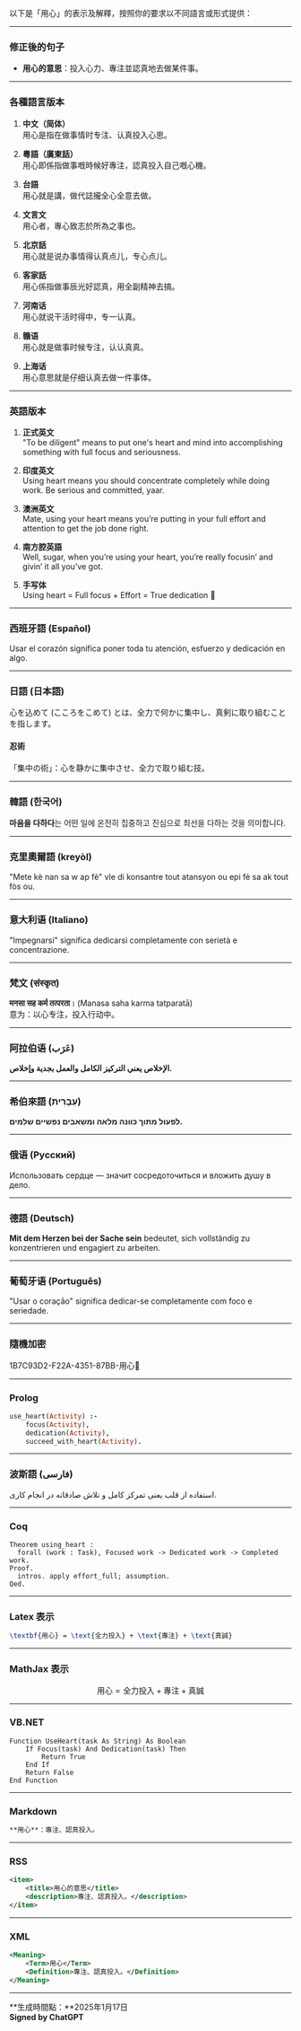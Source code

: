 以下是「用心」的表示及解釋，按照你的要求以不同語言或形式提供：

---

### 修正後的句子
- **用心的意思**：投入心力、專注並認真地去做某件事。

---

### 各種語言版本

1. **中文（简体）**  
   用心是指在做事情时专注、认真投入心思。

2. **粵語（廣東話）**  
   用心即係指做事嘅時候好專注，認真投入自己嘅心機。

3. **台語**  
   用心就是講，做代誌攏全心全意去做。

4. **文言文**  
   用心者，專心致志於所為之事也。

5. **北京話**  
   用心就是说办事情得认真点儿，专心点儿。

6. **客家話**  
   用心係指做事辰光好認真，用全副精神去搞。

7. **河南话**  
   用心就说干活时得中，专一认真。

8. **赣语**  
   用心就是做事时候专注，认认真真。

9. **上海话**  
   用心意思就是仔细认真去做一件事体。

---

### 英語版本

1. **正式英文**  
   "To be diligent" means to put one's heart and mind into accomplishing something with full focus and seriousness.

2. **印度英文**  
   Using heart means you should concentrate completely while doing work. Be serious and committed, yaar.

3. **澳洲英文**  
   Mate, using your heart means you’re putting in your full effort and attention to get the job done right.

4. **南方腔英語**  
   Well, sugar, when you’re using your heart, you’re really focusin’ and givin’ it all you’ve got.

5. **手写体**  
   Using heart = Full focus + Effort = True dedication 💙

---

### 西班牙語 (Español)
   Usar el corazón significa poner toda tu atención, esfuerzo y dedicación en algo.

---

### 日語 (日本語)  
   心を込めて (こころをこめて) とは、全力で何かに集中し、真剣に取り組むことを指します。

#### 忍術
   「集中の術」：心を静かに集中させ、全力で取り組む技。

---

### 韓語 (한국어)
   **마음을 다하다**는 어떤 일에 온전히 집중하고 진심으로 최선을 다하는 것을 의미합니다.

---

### 克里奧爾語 (kreyòl)  
   "Mete kè nan sa w ap fè" vle di konsantre tout atansyon ou epi fè sa ak tout fòs ou.

---

### 意大利语 (Italiano)  
   "Impegnarsi" significa dedicarsi completamente con serietà e concentrazione.

---

### 梵文 (संस्कृत)
   **मनसा सह कर्म तत्परता**। (Manasa saha karma tatparatā)  
   意为：以心专注，投入行动中。

---

### 阿拉伯语 (عَرَب)
   **الإخلاص يعني التركيز الكامل والعمل بجدية وإخلاص.**

---

### 希伯來語 (עִבְרִית)
   **לפעול מתוך כוונה מלאה ומשאבים נפשיים שלמים.**

---

### 俄语 (Русский)
   Использовать сердце — значит сосредоточиться и вложить душу в дело.

---

### 德語 (Deutsch)  
   **Mit dem Herzen bei der Sache sein** bedeutet, sich vollständig zu konzentrieren und engagiert zu arbeiten.

---

### 葡萄牙语 (Português)  
   "Usar o coração" significa dedicar-se completamente com foco e seriedade.

---

### 隨機加密  
   1B7C93D2-F22A-4351-87BB-用心💜

---

### Prolog
```prolog
use_heart(Activity) :-
    focus(Activity),
    dedication(Activity),
    succeed_with_heart(Activity).
```

---

### 波斯語 (فارسی)
   استفاده از قلب یعنی تمرکز کامل و تلاش صادقانه در انجام کاری.

---

### Coq
```coq
Theorem using_heart :
  forall (work : Task), Focused work -> Dedicated work -> Completed work.
Proof.
  intros. apply effort_full; assumption.
Qed.
```

---

### Latex 表示
```latex
\textbf{用心} = \text{全力投入} + \text{專注} + \text{真誠}
```

---

### MathJax 表示
$$
\text{用心} = \text{全力投入} + \text{專注} + \text{真誠}
$$

---

### VB.NET
```vb.net
Function UseHeart(task As String) As Boolean
    If Focus(task) And Dedication(task) Then
        Return True
    End If
    Return False
End Function
```

---

### Markdown
```markdown
**用心**：專注、認真投入。
```

---

### RSS
```xml
<item>
    <title>用心的意思</title>
    <description>專注、認真投入。</description>
</item>
```

---

### XML
```xml
<Meaning>
    <Term>用心</Term>
    <Definition>專注、認真投入。</Definition>
</Meaning>
```

---

**生成時間點：**2025年1月17日  
**Signed by ChatGPT**
